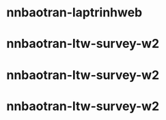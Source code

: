 # nnbaotran-laptrinhweb
# nnbaotran-ltw-survey-w2
# nnbaotran-ltw-survey-w2
# nnbaotran-ltw-survey-w2
